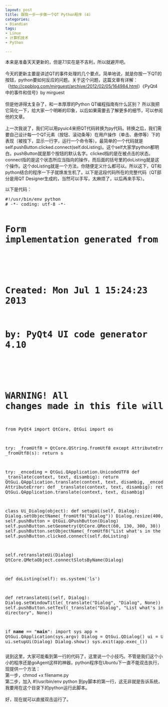 ```yaml
---
layout: post
title: 跟我一步一步做一个QT Python程序 (4)
categories:
- Diandian
tags:
- Linux
- 计算机技术
- Python

---
```

<p><span>本来是准备天天更新的，但是7.1实在是不吉利，所以就避开吧。 </span><br /><br /><span>今天的更新主要是讲述QT的事件处理的几个要点。简单地说，就是你按一下QT的按钮，python要如何反应的问题。关于这个问题，这篇文章有详解：（</span><a href="http://cppblog.com/mirguest/archive/2012/02/05/164984.html" target="_blank" class="edui-filter-decoration-none">http://cppblog.com/mirguest/archive/2012/02/05/164984.html</a><span>）《PyQt4 中的事件和信号》by mirguest </span><br /><br /><span>但是他讲得太复杂了，和一本厚厚的Python QT编程指南有什么区别？ 所以我把它简化一下，给大家一个明晰的印象，以后如果需要去了解更多的细节，可以参阅他的文章。 </span><br /><br /><span>上一次我说了，我们可以用pyuic4来把QT代码转换为py代码。转换之后，我们需要自己设计每一个QT元素（按钮、滚动条等）在用户操作（单击、悬停等）下的表现（被按下，显示一行字，运行一个命令等）。最简单的一个代码就是self.pushButton.clicked.connect(self.doListing)。这个self大家学python都明白。pushButton就是那个按钮的默认名字。clicked指的是在被点击的状态。connect指的是这个状态所应当指向的操作，而后面的括号里的doListing就是这个操作。这个doListing就是一个方法，你随便定义什么都可以。所以这下，QT和python结合的程序一下子就焕发生机了。以下是这段代码所在的完整代码（QT部分是用QT Designer生成的，当然可以手写，太麻烦了，以后再来手写）。 </span><br /></p>
<p><span><span>以下是代码： </span><br /></span></p>
<p><span></span></p>
<pre config="brush:python;toolbar:false;">#!/usr/bin/env python 
# -*- coding: utf-8 -*- 
   
# Form implementation generated from reading ui file '2.ui' 
# 
# Created: Mon Jul 1 15:24:23 2013 
# by: PyQt4 UI code generator 4.10 
# 
# WARNING! All changes made in this file will be lost! 
   
from PyQt4 import QtCore, QtGui 
import os 
   
try: 
_fromUtf8 = QtCore.QString.fromUtf8 
except AttributeError: 
def _fromUtf8(s): 
return s 
   
try: 
_encoding = QtGui.QApplication.UnicodeUTF8 
def _translate(context, text, disambig): 
return QtGui.QApplication.translate(context, text, disambig, _encoding) 
except AttributeError: 
def _translate(context, text, disambig): 
return QtGui.QApplication.translate(context, text, disambig) 
   
class Ui_Dialog(object): 
def setupUi(self, Dialog): 
Dialog.setObjectName(_fromUtf8(&quot;Dialog&quot;)) 
Dialog.resize(400, 300) 
self.pushButton = QtGui.QPushButton(Dialog) 
self.pushButton.setGeometry(QtCore.QRect(60, 130, 300, 30)) 
self.pushButton.setObjectName(_fromUtf8(&quot;List what's in the directory&quot;)) 
self.pushButton.clicked.connect(self.doListing) 
   
self.retranslateUi(Dialog) 
QtCore.QMetaObject.connectSlotsByName(Dialog) 
   
def doListing(self): 
os.system('ls') 
   
def retranslateUi(self, Dialog): 
Dialog.setWindowTitle(_translate(&quot;Dialog&quot;, &quot;Dialog&quot;, None)) 
self.pushButton.setText(_translate(&quot;Dialog&quot;, &quot;List what's in the directory&quot;, None)) 
   
   
if __name__ == &quot;__main__&quot;: 
import sys 
app = QtGui.QApplication(sys.argv) 
Dialog = QtGui.QDialog() 
ui = Ui_Dialog() 
ui.setupUi(Dialog) 
Dialog.show() 
sys.exit(app.exec_())</pre>
<p><span><span>说到这里，大家可能看到第一行的代码了，这里说一个小技巧。不管是我们这个小小的程序还是goAgent这样的神器，python程序在Ubuntu下一直不能双击执行，现提供一个方法： </span><br /><span>第一步，chmod +x filename.py </span><br /><span>第二步，加入 #!/usr/bin/env python 到py脚本的第一行，这无非就是告诉系统，我要用在这个目录下的python运行此脚本。 </span><br /><br /><span>好，现在就可以直接双击运行了。</span><br /></span></p>